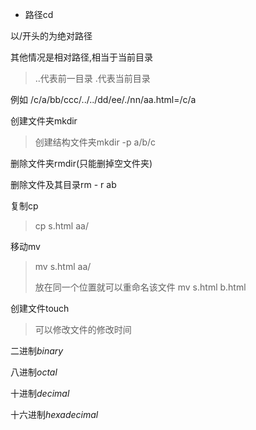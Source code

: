 

* 路径cd

以/开头的为绝对路径

其他情况是相对路径,相当于当前目录

> ..代表前一目录 .代表当前目录

例如 /c/a/bb/ccc/../../dd/ee/./nn/aa.html=/c/a



创建文件夹mkdir

>  创建结构文件夹mkdir -p a/b/c

删除文件夹rmdir(只能删掉空文件夹)

删除文件及其目录rm - r ab



复制cp

> cp s.html aa/

移动mv

> mv s.html aa/
>
> 放在同一个位置就可以重命名该文件 mv s.html b.html

创建文件touch

> 可以修改文件的修改时间



二进制*binary*

八进制*octal*

十进制*decimal*

十六进制*hexadecimal*

